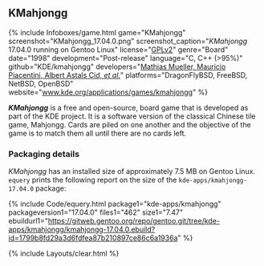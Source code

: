 ## KMahjongg
{% include Infoboxes/game.html game="KMahjongg" screenshot="KMahjongg_17.04.0.png" screenshot_caption="<i>KMahjongg</i> 17.04.0 running on Gentoo Linux" license="<a href='https://github.com/KDE/kmahjongg/blob/master/COPYING' link='_blank'>GPLv2</a>" genre="Board" date="1998" development="Post-release" language="C, C++ (>95%)" github="KDE/kmahjongg" developers="<a href='https://www.kde.org/applications/games/kmahjongg/' link='_blank'>Mathias Mueller, Mauricio Piacentini, Albert Astals Cid, <i>et al.</i></a>" platforms="DragonFlyBSD, FreeBSD, NetBSD, OpenBSD" website="<a href='https://www.kde.org/applications/games/kmahjongg/' link='_blank'>www.kde.org/applications/games/kmahjongg</a>" %}

***KMahjongg*** is a free and open-source, board game that is developed as part of the KDE project. It is a software version of the classical Chinese tile game, Mahjongg. Cards are piled on one another and the objective of the game is to match them all until there are no cards left. 

### Packaging details
*KMahjongg* has an installed size of approximately 7.5 MB on Gentoo Linux. `equery` prints the following report on the size of the `kde-apps/kmahjongg-17.04.0` package:

{% include Code/equery.html package1="kde-apps/kmahjongg" packageversion1="17.04.0" files1="462" size1="7.47" ebuildurl1="https://gitweb.gentoo.org/repo/gentoo.git/tree/kde-apps/kmahjongg/kmahjongg-17.04.0.ebuild?id=1799b8fd29a3d6fdfea87b210897ce86c6a1936a" %}

{% include Layouts/clear.html %}
